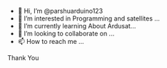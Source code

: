 - 👋 Hi, I’m @parshuarduino123
- 👀 I’m interested in Programming and satellites ...
- 🌱 I’m currently learning About Ardusat...
- 💞️ I’m looking to collaborate on ...
- 📫 How to reach me ...

<!---
parshuarduino123/parshuarduino123 is a ✨ special ✨ repository because its `README.md` (this file) appears on your GitHub profile.
You can click the Preview link to take a look at your changes.
--->
Thank You
